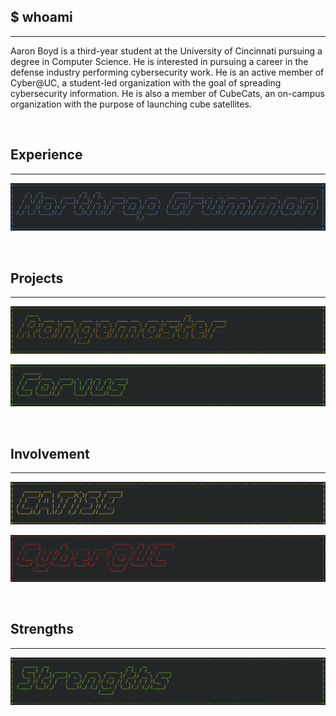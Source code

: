 ## $ whoami

---

Aaron Boyd is a third-year student at the University of Cincinnati pursuing a degree in Computer Science. He is interested in pursuing a career in the defense industry performing cybersecurity work. He is an active member of Cyber@UC, a student-led organization with the goal of spreading cybersecurity information. He is also a member of CubeCats, an on-campus organization with the purpose of launching cube satellites.

<br>

## Experience

---

<p>
  <a href="/experience/northrop_grumman">
    <img border="0" alt="Northrop Grumman" src="/images/ng.png">
  </a>
</p>

<br>

## Projects

---

<p>
  <a href="/projects/range_master">
    <img border="0" alt="Rangemaster" src="/images/range.png">
  </a>
</p>

<p>
  <a href="/projects/corvus">
    <img border="0" alt="Corvus" src="/images/corvus.png">
  </a>
</p>

<br>

## Involvement

---

<p>
  <a href="/involvement/catise">
    <img border="0" alt="CATiSE" src="/images/catise.png">
  </a>
</p>

<p>
  <a href="/involvement/cyberatuc">
    <img border="0" alt="Cyber@UC" src="/images/cyberatuc.png">
  </a>
</p>

<br>

## Strengths

---

<p>
  <a href="/strengths">
    <img border="0" alt="Cyber@UC" src="/images/strengths.png">
  </a>
</p>

<br>

